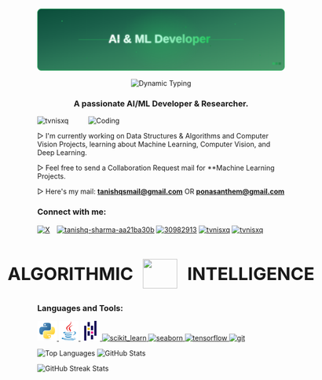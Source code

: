 ![MasterHead](https://raw.githubusercontent.com/tvnisxq/GitHub-Profile-Config-Files/11d6acbcf195918e519699ace0d842853775db68/banner.svg)

<div align="center">
  <img src="https://readme-typing-svg.herokuapp.com?font=Orbitron&size=35&duration=3000&pause=1000&color=00D9FF&center=true&vCenter=true&width=800&height=60&lines=Hello,+there!;Tanishq+this+side....;Nice+to+meet+you!;Artificial+intelligence+enthusiast;Machine+learning+researcher;Algorithmic+problem+solver;Innovation+through+code" alt="Dynamic Typing"/>
</div>

</h1>
<h3 align="center">A passionate AI/ML Developer & Researcher.</h3>
<img align="right" alt="Coding" width="400" src="https://camo.githubusercontent.com/7e4fde20d16f05f7f68d5fbe55fff4bdc0b43486b11a95aa21b443bb1cd6e622/68747470733a2f2f632e74656e6f722e636f6d2f2d5579674268336e6e664541414141432f636f64696e672e676966">

<p align="left"> <img src="https://komarev.com/ghpvc/?username=tvnisxq&label=Profile%20views&color=0e75b6&style=flat" alt="tvnisxq" /> </p>

▷ I'm currently working on Data Structures & Algorithms and Computer Vision Projects,  learning about  Machine Learning, Computer Vision, and Deep Learning.

▷ Feel free to send a Collaboration Request mail for **Machine Learning Projects.

▷  Here's my mail: **tanishqsmail@gmail.com** OR **ponasanthem@gmail.com** 


<h3 align="left">Connect with me:</h3>
<p align="left">
<a href="https://twitter.com/tvnisxq" target="_blank"><img align="center" src="https://img.freepik.com/free-vector/new-2023-twitter-logo-x-icon-design_1017-45418.jpg?semt=ais_hybrid&w=740" alt="X" width="32" height="32" style="margin-right:10px;" /></a>
<a href="https://www.linkedin.com/in/tanishq-sharma-aa21ba30b/" target="_blank"><img align="center" src="https://raw.githubusercontent.com/rahuldkjain/github-profile-readme-generator/master/src/images/icons/Social/linked-in-alt.svg" alt="tanishq-sharma-aa21ba30b" height="30" width="40" /></a>
<a href="https://stackoverflow.com/users/30982913" target="blank"><img align="center" src="https://raw.githubusercontent.com/rahuldkjain/github-profile-readme-generator/master/src/images/icons/Social/stack-overflow.svg" alt="30982913" height="30" width="40" /></a>
<a href="https://kaggle.com/tvnisxq" target="blank"><img align="center" src="https://raw.githubusercontent.com/rahuldkjain/github-profile-readme-generator/master/src/images/icons/Social/kaggle.svg" alt="tvnisxq" height="30" width="40" /></a>
<a href="https://www.leetcode.com/tvnisxq" target="blank"><img align="center" src="https://raw.githubusercontent.com/rahuldkjain/github-profile-readme-generator/master/src/images/icons/Social/leet-code.svg" alt="tvnisxq" height="30" width="40" /></a>
</p>


<h2 align="center" style="font-size: 36px; display: flex; align-items: center; justify-content: center;"> 
  <span style="margin-right: 20px;">ALGORITHMIC</span>
  <img src="https://media3.giphy.com/media/v1.Y2lkPTc5MGI3NjExN2dydDhkZjF2bjVpY294N25raHd0aDJ6dDB5NWVnNjE5bWFkam01eCZlcD12MV9pbnRlcm5hbF9naWZfYnlfaWQmY3Q9Zw/26ufk0Rq56TSOYZEs/giphy.gif" width="70" height="60"> 
  <span style="margin-left: 20px;">INTELLIGENCE</span>
</h2>


<h3 align="left">Languages and Tools:</h3>
<p align="left">
  <a href="https://www.python.org" target="_blank" rel="noreferrer">
    <img src="https://raw.githubusercontent.com/devicons/devicon/master/icons/python/python-original.svg" alt="python" width="40" height="40"/>
  </a>
  <a href="https://www.java.com" target="_blank" rel="noreferrer">
    <img src="https://raw.githubusercontent.com/devicons/devicon/master/icons/java/java-original.svg" alt="java" width="40" height="40"/>
  </a>
  <a href="https://pandas.pydata.org/" target="_blank" rel="noreferrer">
    <img src="https://raw.githubusercontent.com/devicons/devicon/2ae2a900d2f041da66e950e4d48052658d850630/icons/pandas/pandas-original.svg" alt="pandas" width="40" height="40"/>
  </a>
  <a href="https://scikit-learn.org/" target="_blank" rel="noreferrer">
    <img src="https://upload.wikimedia.org/wikipedia/commons/0/05/Scikit_learn_logo_small.svg" alt="scikit_learn" width="40" height="40"/>
  </a>
  <a href="https://seaborn.pydata.org/" target="_blank" rel="noreferrer">
    <img src="https://seaborn.pydata.org/_images/logo-mark-lightbg.svg" alt="seaborn" width="40" height="40"/>
  </a>
  <a href="https://www.tensorflow.org" target="_blank" rel="noreferrer">
    <img src="https://www.vectorlogo.zone/logos/tensorflow/tensorflow-icon.svg" alt="tensorflow" width="40" height="40"/>
  </a>
  <a href="https://git-scm.com/" target="_blank" rel="noreferrer">
    <img src="https://www.vectorlogo.zone/logos/git-scm/git-scm-icon.svg" alt="git" width="40" height="40"/>
  </a>
</p>

<div align="left">
  <img src="https://github-readme-stats.vercel.app/api/top-langs?username=tvnisxq&show_icons=true&title_color=fff&icon_color=79ff97&text_color=9f9f9f&bg_color=151515&hide_border=true" alt="Top Languages" />
  <img src="https://github-readme-stats.vercel.app/api?username=tvnisxq&show_icons=true&title_color=fff&icon_color=79ff97&text_color=9f9f9f&bg_color=151515&hide_border=true" alt="GitHub Stats" />
</div>

<p align="left">
  <img src="https://github-readme-streak-stats-eight.vercel.app/?user=tvnisxq&theme=dark&hide_border=true&ring=79ff97&fire=79ff97&currStreakLabel=79ff97" alt="GitHub Streak Stats" />
</p>
